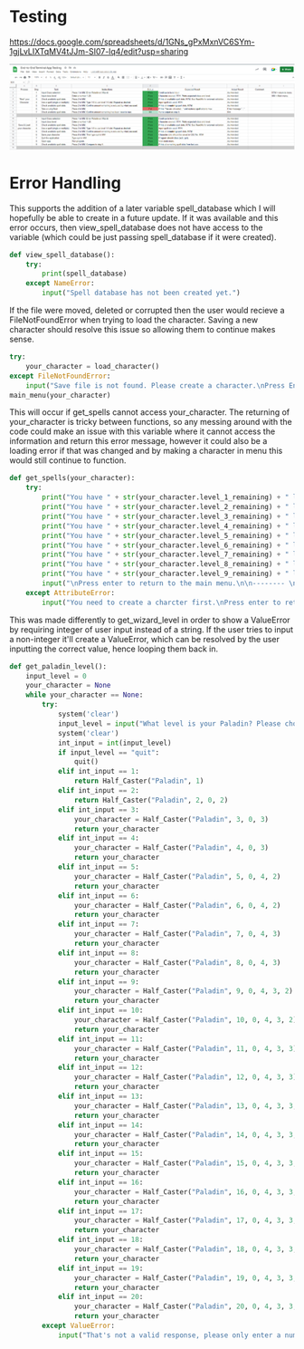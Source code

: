 



# Testing

https://docs.google.com/spreadsheets/d/1GNs_gPxMxnVC6SYm-1gjLvLIXTqMV4tJJm-SI07-lq4/edit?usp=sharing

![Image](./docs/testing.png)


# Error Handling

This supports the addition of a later variable spell_database which I will hopefully be able to create in a future update. If it was available and this error occurs, then view_spell_database does not have access to the variable (which could be just passing spell_database if it were created).

```python
def view_spell_database():
    try:
        print(spell_database)
    except NameError:
        input("Spell database has not been created yet.")
```

If the file were moved, deleted or corrupted then the user would recieve a FileNotFoundError when trying to load the character. Saving a new character should resolve this issue so allowing them to continue makes sense.

```python
try:
    your_character = load_character()
except FileNotFoundError:
    input("Save file is not found. Please create a character.\nPress Enter to continue.\n\n-------- \n\n")
main_menu(your_character)
```

This will occur if get_spells cannot access your_character. The returning of your_character is tricky between functions, so any messing around with the code could make an issue with this variable where it cannot access the information and return this error message, however it could also be a loading error if that was changed and by making a character in menu this would still continue to function. 

```python
def get_spells(your_character):
    try:
        print("You have " + str(your_character.level_1_remaining) + " level 1 spellslots available.")
        print("You have " + str(your_character.level_2_remaining) + " level 2 spellslots available.")
        print("You have " + str(your_character.level_3_remaining) + " level 3 spellslots available.")
        print("You have " + str(your_character.level_4_remaining) + " level 4 spellslots available.")
        print("You have " + str(your_character.level_5_remaining) + " level 5 spellslots available.")
        print("You have " + str(your_character.level_6_remaining) + " level 6 spellslots available.")
        print("You have " + str(your_character.level_7_remaining) + " level 7 spellslots available.")
        print("You have " + str(your_character.level_8_remaining) + " level 8 spellslots available.")
        print("You have " + str(your_character.level_9_remaining) + " level 9 spellslots available.")
        input("\nPress enter to return to the main menu.\n\n-------- \n\n")
    except AttributeError:
        input("You need to create a charcter first.\nPress enter to return to main menu.\n\n-------- \n\n")
```
This was made differently to get_wizard_level in order to show a ValueError by requiring integer of user input instead of a string. If the user tries to input a non-integer it'll create a ValueError, which can be resolved by the user inputting the correct value, hence looping them back in. 

```python
def get_paladin_level():
    input_level = 0
    your_character = None
    while your_character == None:
        try:
            system('clear')
            input_level = input("What level is your Paladin? Please choose from 1-20.\n")
            system('clear')
            int_input = int(input_level)
            if input_level == "quit":
                quit()
            elif int_input == 1:
                return Half_Caster("Paladin", 1)
            elif int_input == 2:
                return Half_Caster("Paladin", 2, 0, 2)
            elif int_input == 3:
                your_character = Half_Caster("Paladin", 3, 0, 3)
                return your_character
            elif int_input == 4:
                your_character = Half_Caster("Paladin", 4, 0, 3)
                return your_character
            elif int_input == 5:
                your_character = Half_Caster("Paladin", 5, 0, 4, 2)
                return your_character
            elif int_input == 6:
                your_character = Half_Caster("Paladin", 6, 0, 4, 2)
                return your_character
            elif int_input == 7:
                your_character = Half_Caster("Paladin", 7, 0, 4, 3)
                return your_character
            elif int_input == 8:
                your_character = Half_Caster("Paladin", 8, 0, 4, 3)
                return your_character
            elif int_input == 9:
                your_character = Half_Caster("Paladin", 9, 0, 4, 3, 2)
                return your_character
            elif int_input == 10:
                your_character = Half_Caster("Paladin", 10, 0, 4, 3, 2)
                return your_character
            elif int_input == 11:
                your_character = Half_Caster("Paladin", 11, 0, 4, 3, 3)
                return your_character
            elif int_input == 12:
                your_character = Half_Caster("Paladin", 12, 0, 4, 3, 3)
                return your_character
            elif int_input == 13:
                your_character = Half_Caster("Paladin", 13, 0, 4, 3, 3, 1)
                return your_character
            elif int_input == 14:
                your_character = Half_Caster("Paladin", 14, 0, 4, 3, 3, 1)
                return your_character
            elif int_input == 15:
                your_character = Half_Caster("Paladin", 15, 0, 4, 3, 3, 2)
                return your_character
            elif int_input == 16:
                your_character = Half_Caster("Paladin", 16, 0, 4, 3, 3, 2)
                return your_character
            elif int_input == 17:
                your_character = Half_Caster("Paladin", 17, 0, 4, 3, 3, 3, 1)
                return your_character
            elif int_input == 18:
                your_character = Half_Caster("Paladin", 18, 0, 4, 3, 3, 3, 1)
                return your_character
            elif int_input == 19:
                your_character = Half_Caster("Paladin", 19, 0, 4, 3, 3, 3, 2)
                return your_character
            elif int_input == 20:
                your_character = Half_Caster("Paladin", 20, 0, 4, 3, 3, 3, 2)
                return your_character
        except ValueError:
            input("That's not a valid response, please only enter a number from 1-20.\nPress Enter to continue.")
```